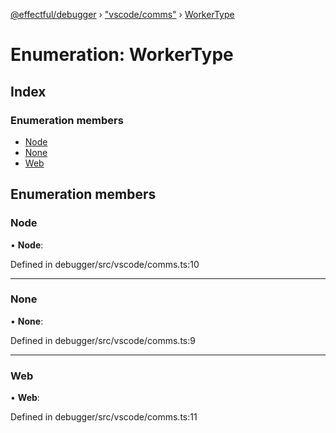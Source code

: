 [@effectful/debugger](../README.md) › ["vscode/comms"](../modules/_vscode_comms_.md) › [WorkerType](_vscode_comms_.workertype.md)

# Enumeration: WorkerType

## Index

### Enumeration members

* [Node](_vscode_comms_.workertype.md#node)
* [None](_vscode_comms_.workertype.md#none)
* [Web](_vscode_comms_.workertype.md#web)

## Enumeration members

###  Node

• **Node**:

Defined in debugger/src/vscode/comms.ts:10

___

###  None

• **None**:

Defined in debugger/src/vscode/comms.ts:9

___

###  Web

• **Web**:

Defined in debugger/src/vscode/comms.ts:11
